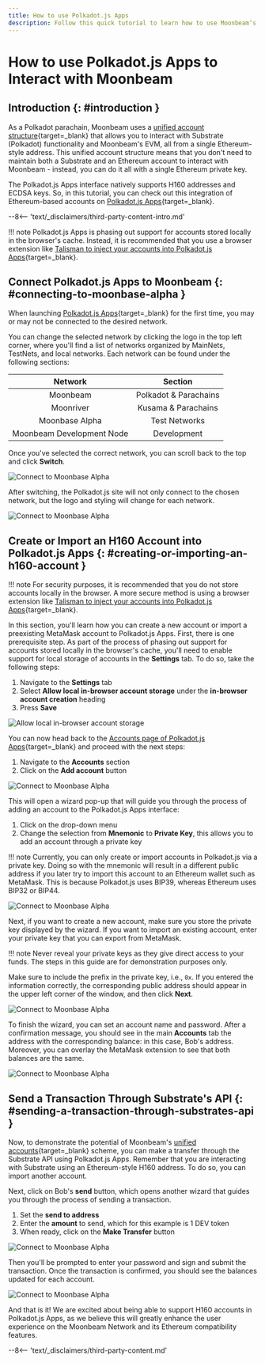 ```yaml
---
title: How to use Polkadot.js Apps
description: Follow this quick tutorial to learn how to use Moonbeam’s Ethereum-style H160 addresses and send transactions with Polkadot.js Apps.
---
```


# How to use Polkadot.js Apps to Interact with Moonbeam

## Introduction {: #introduction }

As a Polkadot parachain, Moonbeam uses a [unified account structure](/learn/core-concepts/unified-accounts){target=\_blank} that allows you to interact with Substrate (Polkadot) functionality and Moonbeam's EVM, all from a single Ethereum-style address. This unified account structure means that you don't need to maintain both a Substrate and an Ethereum account to interact with Moonbeam - instead, you can do it all with a single Ethereum private key.

The Polkadot.js Apps interface natively supports H160 addresses and ECDSA keys. So, in this tutorial, you can check out this integration of Ethereum-based accounts on [Polkadot.js Apps](https://polkadot.js.org/apps/?rpc=wss://wss.api.moonbase.moonbeam.network%2Fpublic-ws#/accounts){target=\_blank}.

--8<-- 'text/_disclaimers/third-party-content-intro.md'

!!! note
    Polkadot.js Apps is phasing out support for accounts stored locally in the browser's cache. Instead, it is recommended that you use a browser extension like [Talisman to inject your accounts into Polkadot.js Apps](/tokens/connect/talisman){target=\_blank}.

## Connect Polkadot.js Apps to Moonbeam {: #connecting-to-moonbase-alpha }

When launching [Polkadot.js Apps](https://polkadot.js.org/apps/?rpc=wss://wss.api.moonbase.moonbeam.network%2Fpublic-ws#/accounts){target=\_blank} for the first time, you may or may not be connected to the desired network.

You can change the selected network by clicking the logo in the top left corner, where you'll find a list of networks organized by MainNets, TestNets, and local networks. Each network can be found under the following sections:

|          Network          |        Section        |
|:-------------------------:|:---------------------:|
|          Moonbeam         | Polkadot & Parachains |
|         Moonriver         |  Kusama & Parachains  |
|       Moonbase Alpha      |     Test Networks     |
| Moonbeam Development Node |      Development      |

Once you've selected the correct network, you can scroll back to the top and click **Switch**.

![Connect to Moonbase Alpha](/images/tokens/connect/polkadotjs/polkadotjs-1.webp)

After switching, the Polkadot.js site will not only connect to the chosen network, but the logo and styling will change for each network.

![Connect to Moonbase Alpha](/images/tokens/connect/polkadotjs/polkadotjs-2.webp)

## Create or Import an H160 Account into Polkadot.js Apps {: #creating-or-importing-an-h160-account }

!!! note
    For security purposes, it is recommended that you do not store accounts locally in the browser. A more secure method is using a browser extension like [Talisman to inject your accounts into Polkadot.js Apps](/tokens/connect/talisman){target=\_blank}.

In this section, you'll learn how you can create a new account or import a preexisting MetaMask account to Polkadot.js Apps. First, there is one prerequisite step. As part of the process of phasing out support for accounts stored locally in the browser's cache, you'll need to enable support for local storage of accounts in the **Settings** tab. To do so, take the following steps:

1. Navigate to the **Settings** tab
2. Select **Allow local in-browser account storage** under the **in-browser account creation** heading
3. Press **Save**

![Allow local in-browser account storage](/images/tokens/connect/polkadotjs/polkadotjs-3.webp)

You can now head back to the [Accounts page of Polkadot.js Apps](https://polkadot.js.org/apps/?rpc=wss://wss.api.moonbase.moonbeam.network%2Fpublic-ws#/accounts){target=\_blank} and proceed with the next steps:

1. Navigate to the **Accounts** section
2. Click on the **Add account** button

![Connect to Moonbase Alpha](/images/tokens/connect/polkadotjs/polkadotjs-4.webp)

This will open a wizard pop-up that will guide you through the process of adding an account to the Polkadot.js Apps interface:

1. Click on the drop-down menu
2. Change the selection from **Mnemonic** to **Private Key**, this allows you to add an account through a private key

!!! note
    Currently, you can only create or import accounts in Polkadot.js via a private key. Doing so with the mnemonic will result in a different public address if you later try to import this account to an Ethereum wallet such as MetaMask. This is because Polkadot.js uses BIP39, whereas Ethereum uses BIP32 or BIP44.

![Connect to Moonbase Alpha](/images/tokens/connect/polkadotjs/polkadotjs-5.webp)

Next, if you want to create a new account, make sure you store the private key displayed by the wizard. If you want to import an existing account, enter your private key that you can export from MetaMask.

!!! note
    Never reveal your private keys as they give direct access to your funds. The steps in this guide are for demonstration purposes only.

Make sure to include the prefix in the private key, i.e., `0x`. If you entered the information correctly, the corresponding public address should appear in the upper left corner of the window, and then click **Next**.

![Connect to Moonbase Alpha](/images/tokens/connect/polkadotjs/polkadotjs-6.webp)

To finish the wizard, you can set an account name and password. After a confirmation message, you should see in the main **Accounts** tab the address with the corresponding balance: in this case, Bob's address. Moreover, you can overlay the MetaMask extension to see that both balances are the same.

![Connect to Moonbase Alpha](/images/tokens/connect/polkadotjs/polkadotjs-7.webp)

## Send a Transaction Through Substrate's API {: #sending-a-transaction-through-substrates-api }

Now, to demonstrate the potential of Moonbeam's [unified accounts](/learn/core-concepts/unified-accounts){target=\_blank} scheme, you can make a transfer through the Substrate API using Polkadot.js Apps. Remember that you are interacting with Substrate using an Ethereum-style H160 address. To do so, you can import another account.

Next, click on Bob's **send** button, which opens another wizard that guides you through the process of sending a transaction.

1. Set the **send to address**
2. Enter the **amount** to send, which for this example is 1 DEV token
3. When ready, click on the **Make Transfer** button

![Connect to Moonbase Alpha](/images/tokens/connect/polkadotjs/polkadotjs-8.webp)

Then you'll be prompted to enter your password and sign and submit the transaction. Once the transaction is confirmed, you should see the balances updated for each account.

![Connect to Moonbase Alpha](/images/tokens/connect/polkadotjs/polkadotjs-9.webp)

And that is it! We are excited about being able to support H160 accounts in Polkadot.js Apps, as we believe this will greatly enhance the user experience on the Moonbeam Network and its Ethereum compatibility features.

--8<-- 'text/_disclaimers/third-party-content.md'